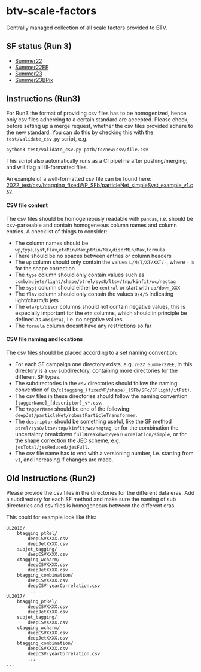 # btv-scale-factors

Centrally managed collection of all scale factors provided to BTV.

## SF status (Run 3)

- [Summer22](2022_Summer22/README.md)
- [Summer22EE](2022_Summer22EE/README.md)
- [Summer23](2023_Summer23/README.md)
- [Summer23BPix](2023_Summer23BPix/README.md)

## Instructions (Run3)

For Run3 the format of providing csv files has to be homogenized, hence only csv files adhereing to a certain standard are accepted.
Please check, before setting up a merge request, whether the csv files provided adhere to the new standard. You can do this by checking this with the `test/validate_csv.py` script, e.g.
```bash
python3 test/validate_csv.py path/to/new/csv/file.csv
```
This script also automatically runs as a CI pipeline after pushing/merging, and will flag all ill-formatted files.   

An example of a well-formatted csv file can be found here: [2022_test/csv/btagging_fixedWP_SFb/particleNet_simpleSyst_example_v1.csv](2022_test/csv/btagging_fixedWP_SFb/pNet_simpleSyst_example_v1.csv).

#### CSV file content

The csv files should be homogeneously readable with `pandas`, i.e. should be csv-parseable and contain homogeneous column names and column entries.
A checklist of things to consider:
- The column names should be `wp`,`type`,`syst`,`flav`,`etaMin/Max`,`ptMin/Max`,`discrMin/Max`,`formula`
- There should be no spaces between entries or column headers
- The `wp` column should only contain the values `L/M/T/XT/XXT/-`, where `-` is for the shape correction
- The `type` column should only contain values such as `comb/mujets/light/shape/ptrel/sys8/ltsv/tnp/kinfit/wc/negtag`
- The `syst` column should either be `central` or start with `up/down_XXX`
- The `flav` column should only contain the values `0/4/5` indicating light/charm/b jets
- The `eta/pt/discr` columns should not contain negative values, this is especially important for the `eta` columns, which should in principle be defined as `abs(eta)`, i.e. no negative values.
- The `formula` column doesnt have any restrictions so far


#### CSV file naming and locations

The csv files should be placed according to a set naming convention:
- For each SF campaign one directory exists, e.g. `2022_Summer22EE`, in this directory is a `csv` subdirectory, containing more directories for the different SF types.
- The subdirectories in the `csv` directories should follow the naming convention of `(b/c)tagging_(fixedWP/shape)_(SFb/SFc/SFlight/itFit)`.
- The csv files in these directories should follow the naming convention `[taggerName]_[descriptor]_v*.csv`.
- The `taggerName` should be one of the following: `deepJet/particleNet/robustParticleTransformer`.
- The `descriptor` should be something useful, like the SF method `ptrel/sys8/ltsv/tnp/kinfit/wc/negtag`, or for the combination the uncertainty breakdown `fullBreakdown/yearCorrelation/simple`, or for the shape correction the JEC scheme, e.g. `jesTotal/jesReduced/jesFull`.
- The csv file name has to end with a versioning number, i.e. starting from `v1`, and increasing if changes are made.

## Old Instructions (Run2)

Please provide the csv files in the directories for the different data eras. Add a subdirectory for each SF method and make sure the naming of sub directories and csv files is homogeneous between the different eras.

This could for example look like this:
```
UL2018/
    btagging_ptRel/
        deepCSVXXXX.csv
        deepJetXXXX.csv
    subjet_tagging/
        deepCSVXXXX.csv
    ctagging_wcharm/
        deepCSVXXXX.csv
        deepJetXXXX.csv
    btagging_combination/
        deepCSVXXXX.csv
        deepCSV-yearCorrelation.csv
        ...
UL2017/
    btagging_ptRel/
        deepCSVXXXX.csv
        deepJetXXXX.csv
    subjet_tagging/
        deepCSVXXXX.csv
    ctagging_wcharm/
        deepCSVXXXX.csv
        deepJetXXXX.csv
    btagging_combination/
        deepCSVXXXX.csv
        deepCSV-yearCorrelation.csv
        ...
...
```
    
